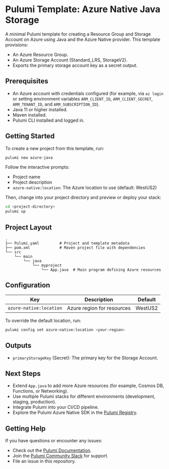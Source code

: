  # Pulumi Template: Azure Native Java Storage

 A minimal Pulumi template for creating a Resource Group and Storage Account on Azure using Java and the Azure Native provider. This template provisions:

 - An Azure Resource Group.
 - An Azure Storage Account (Standard_LRS, StorageV2).
 - Exports the primary storage account key as a secret output.

 ## Prerequisites

 - An Azure account with credentials configured (for example, via `az login` or setting environment variables `ARM_CLIENT_ID`, `ARM_CLIENT_SECRET`, `ARM_TENANT_ID`, and `ARM_SUBSCRIPTION_ID`).
 - Java 11 or higher installed.
 - Maven installed.
 - Pulumi CLI installed and logged in.

 ## Getting Started

 To create a new project from this template, run:

 ```bash
 pulumi new azure-java
 ```

 Follow the interactive prompts:

 - Project name
 - Project description
 - `azure-native:location`: The Azure location to use (default: WestUS2)

 Then, change into your project directory and preview or deploy your stack:

 ```bash
 cd <project-directory>
 pulumi up
 ```

 ## Project Layout

 ```plaintext
 .
 ├── Pulumi.yaml         # Project and template metadata
 ├── pom.xml             # Maven project file with dependencies
 └── src
     └── main
         └── java
             └── myproject
                 └── App.java  # Main program defining Azure resources
 ```

 ## Configuration

 | Key                       | Description                     | Default  |
 |---------------------------|---------------------------------|----------|
 | `azure-native:location`   | Azure region for resources      | WestUS2  |

 To override the default location, run:

 ```bash
 pulumi config set azure-native:location <your-region>
 ```

 ## Outputs

 - `primaryStorageKey` (Secret): The primary key for the Storage Account.

 ## Next Steps

 - Extend `App.java` to add more Azure resources (for example, Cosmos DB, Functions, or Networking).
 - Use multiple Pulumi stacks for different environments (development, staging, production).
 - Integrate Pulumi into your CI/CD pipeline.
 - Explore the Pulumi Azure Native SDK in the [Pulumi Registry](https://www.pulumi.com/registry/packages/azure-native/).

 ## Getting Help

 If you have questions or encounter any issues:

 - Check out the [Pulumi Documentation](https://www.pulumi.com/docs/).
 - Join the [Pulumi Community Slack](https://slack.pulumi.com/) for support.
 - File an issue in this repository.
